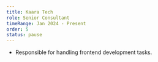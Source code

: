 ```yaml
---
title: Kaara Tech
role: Senior Consultant
timeRange: Jan 2024 - Present
order: 5
status: pause
---
```


<!--StartFragment-->

* Responsible for handling frontend development tasks.

<!--EndFragment-->